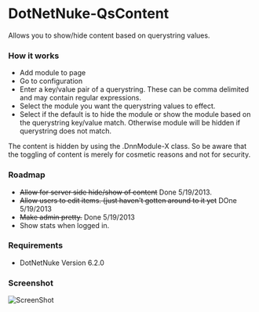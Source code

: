 DotNetNuke-QsContent
====================

Allows you to show/hide content based on querystring values.


### How it works
* Add module to page
* Go to configuration
* Enter a key/value pair of a querystring. These can be comma delimited and may contain regular expressions.
* Select the module you want the querystring values to effect.
* Select if the default is to hide the module or show the module based on the querystring key/value match. Otherwise module will be hidden if querystring does not match.

The content is hidden by using the .DnnModule-X class. So be aware that the toggling of content is merely for cosmetic reasons and not for security.

### Roadmap
* <del>Allow for server side hide/show of content</del> Done 5/19/2013.
* <del>Allow users to edit items. (just haven't gotten around to it yet</del> DOne 5/19/2013
* <del>Make admin pretty.</del> Done 5/19/2013
* Show stats when logged in.

### Requirements
* DotNetNuke Version 6.2.0

### Screenshot

![ScreenShot](https://dl.dropboxusercontent.com/u/10620012/Qscontent-v2.png)